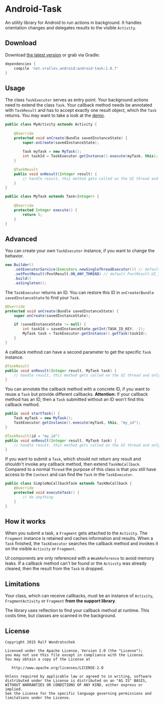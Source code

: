 Android-Task
============

An utility library for Android to run actions in background. It handles orientation changes and delegates results to the visible `Activity`.

Download
--------

Download [the latest version][1] or grab via Gradle:

```groovy
dependencies {
    compile 'net.vrallev.android:android-task:1.0.7'
}
```

Usage
-----

The class `TaskExecutor` serves as entry point. Your background actions need to extend the class `Task`. Your callback method needs be annotated with `TaskResult` and has to accept exactly one result object, which the `Task` returns. You may want to take a look at the [demo][2].

```java
public class MyActivity extends Activity {
	
	@Override
	protected void onCreate(Bundle savedInstanceState) {
		super.onCreate(savedInstanceState);
		
		Task myTask = new MyTask();
		int taskId = TaskExecutor.getInstance().execute(myTask, this);
	}

	@TaskResult
	public void onResult(Integer result) {
		// handle result, this method gets called on the UI thread and only if the activity is visible
	}
}

public class MyTask extends Task<Integer> {
	
	@Override
	protected Integer execute() {
		return 5;
	}
}
```

Advanced
--------

You can create your own `TaskExecutor` instance, if you want to change the behavior. 

```java
new Builder()
	.setExecutorService(Executors.newSingleThreadExecutor()) // default CachedThreadPool
	.setPostResult(PostResult.ON_ANY_THREAD) // default PostResult.UI_THREAD
	.build()
	.asSingleton();
```

The `TaskExecutor` returns an ID. You can restore this ID in `onCreate(Bundle savedInstanceState` to find your `Task`.

```java
@Override
protected void onCreate(Bundle savedInstanceState) {
    super.onCreate(savedInstanceState);

    if (savedInstanceState != null) {
        int taskId = savedInstanceState.getInt(TASK_ID_KEY, -1);
        MyTask task = TaskExecutor.getInstance().getTask(taskId);
    }
}
```

A callback method can have a second parameter to get the specific `Task` instance.

```java
@TaskResult
public void onResult(Integer result, MyTask task) {
	// handle result, this method gets called on the UI thread and only if the activity is visible
}
```

You can annotate the callback method with a concrete ID, if you want to reuse a `Task` but provide different callbacks. **Attention:** If your callback method has an ID, then a `Task` submitted without an ID won't find this callback method.

```java
public void startTask() {
	Task myTask = new MyTask();
	TaskExecutor.getInstance().execute(myTask, this, "my_id");
}

@TaskResult(id = "my_id")
public void onResult(Integer result, MyTask task) {
	// handle result, this method gets called on the UI thread and only if the activity is visible
}
```

If you want to submit a `Task`, which should not return any result and shouldn't invoke any callback method, then extend `TaskNoCallback`. Compared to a normal `Thread` the purpose of this class is that you still have access to the `Context` and can find the `Task` in the `TaskExecutor`.

```java
public class SimpleNoCallbackTask extends TaskNoCallback {
    @Override
    protected void executeTask() {
        // do anything
    }
}
```

How it works
------------

When you submit a task, a `Fragment` gets attached to the `Activity`. The `Fragment` instance is retained and caches information and results. When a `Task` finished, the `TaskExecutor` searches the callback method and invokes it on the visible `Activity` or `Fragment`. 

UI components are only referenced with a `WeakReference` to avoid memory leaks. If a callback method can't be found or the `Activity` was already cleared, then the result from the `Task` is dropped.

Limitations
-----------

Your class, which can receive callbacks, must be an instance of `Activity`, `FragmentActivity` or `Fragment` **from the support library**.

The library uses reflection to find your callback method at runtime. This costs time, but classes are scanned in the background.



License
-------

    Copyright 2015 Ralf Wondratschek

    Licensed under the Apache License, Version 2.0 (the "License");
    you may not use this file except in compliance with the License.
    You may obtain a copy of the License at

       http://www.apache.org/licenses/LICENSE-2.0

    Unless required by applicable law or agreed to in writing, software
    distributed under the License is distributed on an "AS IS" BASIS,
    WITHOUT WARRANTIES OR CONDITIONS OF ANY KIND, either express or implied.
    See the License for the specific language governing permissions and
    limitations under the License.


[1]: http://search.maven.org/#search|gav|1|g:"net.vrallev.android"%20AND%20a:"android-task"
[2]: https://github.com/vRallev/SQRL-Protocol/tree/master/android-sdk/src/main/java/net/vrallev/android/task/demo